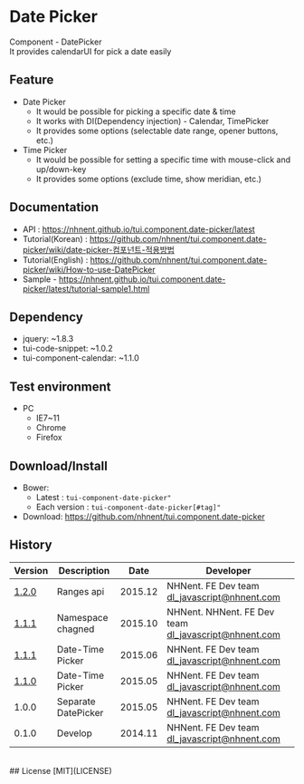 Date Picker
===============
Component - DatePicker<br>It provides calendarUI for pick a date easily

## Feature
* Date Picker
    * It would be possible for picking a specific date & time
    * It works with DI(Dependency injection) - Calendar, TimePicker
    * It provides some options (selectable date range, opener buttons, etc.)
* Time Picker
    * It would be possible for setting a specific time with mouse-click and up/down-key
    * It provides some options (exclude time, show meridian, etc.)

## Documentation
* API : https://nhnent.github.io/tui.component.date-picker/latest
* Tutorial(Korean) : https://github.com/nhnent/tui.component.date-picker/wiki/date-picker-컴포넌트-적용방법
* Tutorial(English) : https://github.com/nhnent/tui.component.date-picker/wiki/How-to-use-DatePicker
* Sample - https://nhnent.github.io/tui.component.date-picker/latest/tutorial-sample1.html



## Dependency
* jquery: ~1.8.3
* tui-code-snippet: ~1.0.2
* tui-component-calendar: ~1.1.0

## Test environment
* PC
	* IE7~11
	* Chrome
	* Firefox


## Download/Install
* Bower:
   * Latest : `tui-component-date-picker"`
   * Each version : `tui-component-date-picker[#tag]"`
* Download: https://github.com/nhnent/tui.component.date-picker

## History
| Version | Description | Date | Developer |
| ---- | ---- | ---- | ---- |
| <a href="http://nhnent.github.io/tui.component.date-picker/1.2.0/">1.2.0</a> | Ranges api | 2015.12 | NHNent. FE Dev team <dl_javascript@nhnent.com> |
| <a href="http://nhnent.github.io/tui.component.date-picker/1.1.1/">1.1.1</a> | Namespace chagned | 2015.10 | NHNent. NHNent. FE Dev team <dl_javascript@nhnent.com> |
| <a href="http://nhnent.github.io/tui.component.date-picker/1.1.1/">1.1.1</a> | Date-Time Picker | 2015.06 | NHNent. FE Dev team <dl_javascript@nhnent.com> |
| <a href="http://nhnent.github.io/tui.component.date-picker/1.1.0/">1.1.0</a> | Date-Time Picker | 2015.05 | NHNent. FE Dev team <dl_javascript@nhnent.com> |
| 1.0.0 | Separate DatePicker | 2015.05 | NHNent. FE Dev team <dl_javascript@nhnent.com>|
| 0.1.0 | Develop | 2014.11 | NHNent. FE Dev team <dl_javascript@nhnent.com> |

<br>
## License
[MIT](LICENSE)
